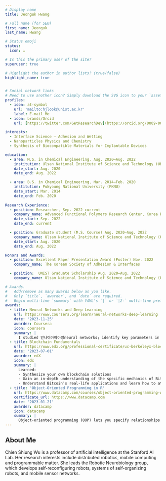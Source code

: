 ```yaml
---
# Display name
title: Jeonguk Hwang

# Full name (for SEO)
first_name: Jeonguk
last_name: Hwang

# Status emoji
status:
  icon: ☕️

# Is this the primary user of the site?
superuser: true

# Highlight the author in author lists? (true/false)
highlight_name: true


# Social network links
# Need to use another icon? Simply download the SVG icon to your `assets/media/icons/` folder.
profiles:
  - icon: at-symbol
    url: 'mailto:hjlook@unist.ac.kr'
    label: E-mail Me
  - icon: brands/Orcid
    url: [https://twitter.com/GetResearchDev](https://orcid.org/0009-0001-8926-3637)

interests:
  - Interface Science – Adhesion and Wetting
  - Nanoparticles Physics and Chemistry
  - Synthesis of Biocompatible Materials for Implantable Devices

education:
  - area: M.S. in Chemical Engineering, Aug. 2020–Aug. 2022
    institution: Ulsan National Institute of Science and Technology (UNIST)
    date_start: Aug. 2020
    date_end: Aug. 2022

  - area: B.S. in Chemical Engineering, Mar. 2014–Feb. 2020 
    institution: Pukyoung National University (PKNU)
    date_start: Mar. 2014
    date_end: Feb. 2020
    
Research Experience:
  - position: Researcher, Sep. 2022–current
    company_name: Advanced Functional Polymers Research Center, Korea Research Institute of Chemical Technology (KRICT)
    date_start: Sep. 2022
    date_end: current

  - position: Graduate student (M.S. Course) Aug. 2020–Aug. 2022
    company_name: Ulsan National Institute of Science and Technology (UNIST)
    date_start: Aug. 2020
    date_end: Aug. 2022

Honors and Awards:
  - position: Excellent Paper Presentation Award (Poster) Nov. 2022
    company_name: The Korean Society of Adhesion & Interfaces

  - position:  UNIST Graduate Scholarship Aug. 2020–Aug. 2022
    company_name: Ulsan National Institute of Science and Technology (UNIST)

# Awards.
#   Add/remove as many awards below as you like.
#   Only `title`, `awarder`, and `date` are required.
#   Begin multi-line `summary` with YAML's `|` or `|2-` multi-line prefix and indent 2 spaces below.
awards:
  - title: Neural Networks and Deep Learning
    url: https://www.coursera.org/learn/neural-networks-deep-learning
    date: '2023-11-25'
    awarder: Coursera
    icon: coursera
    summary: |
      I studied 안나아아아아앙neural networks; identify key parameters in a neural network’s architecture; and apply deep learning to your own applications.
  - title: Blockchain Fundamentals
    url: https://www.edx.org/professional-certificate/uc-berkeleyx-blockchain-fundamentals
    date: '2023-07-01'
    awarder: edX
    icon: edx
    summary: |
      Learned:
      - Synthesize your own blockchain solutions
      - Gain an in-depth understanding of the specific mechanics of Bitcoin
      - Understand Bitcoin’s real-life applications and learn how to attack and destroy Bitcoin, Ethereum, smart contracts and Dapps, and alternatives to Bitcoin’s Proof-of-Work consensus algorithm
  - title: 'Object-Oriented Programming in R'
    url: https://www.datacamp.com/courses/object-oriented-programming-with-s3-and-r6-in-r
    certificate_url: https://www.datacamp.com
    date: '2023-01-21'
    awarder: datacamp
    icon: datacamp
    summary: |
      Object-oriented programming (OOP) lets you specify relationships between functions and the objects that they can act on, helping you manage complexity in your code. This is an intermediate level course, providing an introduction to OOP, using the S3 and R6 systems. S3 is a great day-to-day R programming tool that simplifies some of the functions that you write. R6 is especially useful for industry-specific analyses, working with web APIs, and building GUIs.
---
```


## About Me

Chien Shiung Wu is a professor of artificial intelligence at the Stanford AI Lab. Her research interests include distributed robotics, mobile computing and programmable matter. She leads the Robotic Neurobiology group, which develops self-reconfiguring robots, systems of self-organizing robots, and mobile sensor networks.
